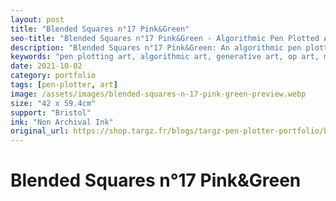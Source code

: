 ```yaml
---
layout: post
title: "Blended Squares n°17 Pink&Green"
seo-title: "Blended Squares n°17 Pink&Green - Algorithmic Pen Plotted Art | Targz"
description: "Blended Squares n°17 Pink&Green: An algorithmic pen plotted artwork featuring geometric patterns. 42 x 59.4cm non archival ink on Bristol paper."
keywords: "pen plotting art, algorithmic art, generative art, op art, mathematical art, geometric patterns, bristol paper, precision plotting"
date: 2021-10-02
category: portfolio
tags: [pen-plotter, art]
image: /assets/images/blended-squares-n-17-pink-green-preview.webp
size: "42 x 59.4cm"
support: "Bristol"
ink: "Non Archival Ink"
original_url: https://shop.targz.fr/blogs/targz-pen-plotter-portfolio/blended-squares-n-17-pink-green
---
```


# Blended Squares n°17 Pink&Green

